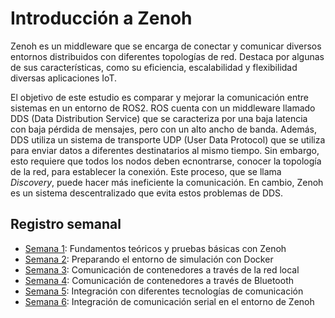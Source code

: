 # Introducción a Zenoh 
  
Zenoh es un middleware que se encarga de conectar y comunicar diversos entornos distribuidos con diferentes topologías de red. Destaca por algunas de sus características, como su eficiencia, escalabilidad y flexibilidad diversas aplicaciones IoT.    

  
El objetivo de este estudio es comparar y mejorar la comunicación entre sistemas en un entorno de ROS2. ROS cuenta con un middleware llamado DDS (Data Distribution Service) que se caracteriza por una baja latencia con baja pérdida de mensajes, pero con un alto ancho de banda. Además, DDS utiliza un sistema de transporte UDP (User Data Protocol) que se utiliza para enviar datos a diferentes destinatarios al mismo tiempo. Sin embargo, esto requiere que todos los nodos deben ecnontrarse, conocer la topología de la red, para establecer la conexión. Este proceso, que se llama *Discovery*, puede hacer más ineficiente la comunicación. En cambio, Zenoh es un sistema descentralizado que evita estos problemas de DDS.  
  
 ## Registro semanal 

 * [Semana 1](docs/Semana1.md): Fundamentos teóricos y pruebas básicas con Zenoh
 * [Semana 2](docs/Semana2.md): Preparando el entorno de simulación con Docker
 * [Semana 3](docs/Semana3.md): Comunicación de contenedores a través de la red local
 * [Semana 4](docs/Semana4.md): Comunicación de contenedores a través de Bluetooth
 * [Semana 5](docs/Semana5.md): Integración con diferentes tecnologías de comunicación
 * [Semana 6](docs/Semana6.md): Integración de comunicación serial en el entorno de Zenoh 
